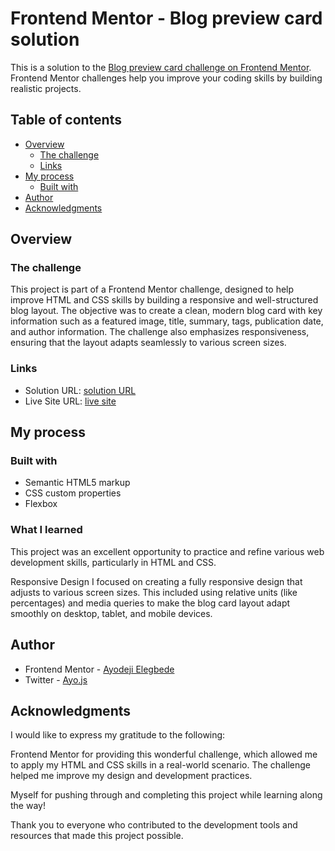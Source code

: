 # Frontend Mentor - Blog preview card solution

This is a solution to the [Blog preview card challenge on Frontend Mentor](https://www.frontendmentor.io/challenges/blog-preview-card-ckPaj01IcS). Frontend Mentor challenges help you improve your coding skills by building realistic projects.

## Table of contents

- [Overview](#overview)
  - [The challenge](#the-challenge)
  - [Links](#links)
- [My process](#my-process)
  - [Built with](#built-with)
- [Author](#author)
- [Acknowledgments](#acknowledgments)

## Overview

### The challenge

This project is part of a Frontend Mentor challenge, designed to help improve HTML and CSS skills by building a responsive and well-structured blog layout. The objective was to create a clean, modern blog card with key information such as a featured image, title, summary, tags, publication date, and author information. The challenge also emphasizes responsiveness, ensuring that the layout adapts seamlessly to various screen sizes.

### Links

- Solution URL: [solution URL]([)
- Live Site URL: [live site]([https://your-live-site-url.com](https://goodboy619.github.io/blog-preview-card/))

## My process

### Built with

- Semantic HTML5 markup
- CSS custom properties
- Flexbox

### What I learned

This project was an excellent opportunity to practice and refine various web development skills, particularly in HTML and CSS.

Responsive Design
I focused on creating a fully responsive design that adjusts to various screen sizes. This included using relative units (like percentages) and media queries to make the blog card layout adapt smoothly on desktop, tablet, and mobile devices.

## Author

- Frontend Mentor - [Ayodeji Elegbede](https://www.frontendmentor.io/profile/Goodboy619)
- Twitter - [Ayo.js](https://www.X.com/@_ayothegreat)

## Acknowledgments

I would like to express my gratitude to the following:

Frontend Mentor for providing this wonderful challenge, which allowed me to apply my HTML and CSS skills in a real-world scenario. The challenge helped me improve my design and development practices.

Myself for pushing through and completing this project while learning along the way!

Thank you to everyone who contributed to the development tools and resources that made this project possible.
#
